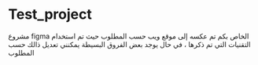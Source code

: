 # Test_project
مشروع figma الخاص بكم تم عكسه إلى موقع ويب حسب المطلوب حيث تم استخدام التقنيات التي تم ذكرها ، في حال يوجد بعض الفروق البسيطة يمكنني تعديل ذالك حسب المطلوب 
